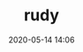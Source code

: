 ---
# FILENAME : please use your OpenClassrooms's name, available in your url.
# Example: https://openclassrooms.com/membres/celinemartinet
# must be the name of your file. If file name is celinemartinet.md, title is celinemartinet.
# lowercase, no blank space, Capital case or special character.
title: rudy

# First name or full name
name: Rudy
date: 2020-05-14 14:06

# One line.
# If you need more space, go to the next line and add 4 spaces on the left, as in 'description'.
objective: Je souhaite donc aujourd’hui me spécialiser en iOS et peut-être devenir à l’avenir free-lance.
short_description:
    J'aime la technologie depuis toujours, je souhaite travailler dans ce domaine.

# Ne modifiez pas le paramètre 'template', seulement la description
template: students
short_description:
    Je m'appelle Rudy, j'ai 26 ans, suite a un parcours d'étude et de travail compliquer, je suis ici afin de pouvoir développer de nouvelles compétences. Si possible, j'aimerais pouvoir travailler en free-lance afin d'être libre dans ma vie professionnelle.

# image must be located in content/images/students
# name should be the same as this file. Eg: celinemartinet.png
image: rudy.png

# Change this to True when you do you pull request.
public: True

# You need to keep the exact same structure for each new project.
projects:
  - title: Présentez-vous !
    description: Une présentation de moi-même et un lien vers mon Workplace.
    # Create a new repository for your images. Name it the same as your nickname and profile picture.
    # Image must be here: content/images/students/yourrepo/project1.png
    image: rudy/projet_1.png
    link: https://openclassrooms.workplace.com/profile.php?id=100050792199467
    # 'true' makes it fully available.
    # 'false' will add a black layer on the picture. IT WILL BE PUBLIC!
    finished: true
  - title: Intégrez la communauté !
    description: Modifier un projet Open Source pour comprendre le fonctionnement de Git, de Github et des pull requests. 
    image: rudy/projet_2.png
    link: https://github.com/Rudy-zev/community
    finished: true
---